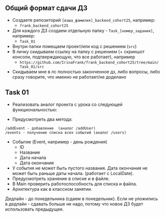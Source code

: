 ## Общий формат сдачи ДЗ

* Создаете репозиторий `[ваша_фамилия]_backend_cohort25`, например:
  * `frank_backend_cohort25`
* Для каждого ДЗ создаем отдельную папку - `Task_[номер_задания]`, например:
  * `Task_01`
* Внутри папки помещаем проект/или код с решением (`src`)
* В личку скидываем ссылку на папку с решением (+ скриншот консоли, подтверждающую, что все работает), например
  * `https://github.com/IrinaFrank/frank_backend_cohort25/tree/main/Task_01/src`
* Скидываем мне в лс полностью законченное дз, либо вопросы, либо сразу говорите, что именно не работает/не доделано

## Task 01

* Реализовать аналог проекта с урока со следующей функциональностью:

* Предусмотреть два метода:

```
/addEvent - добавление  (аналог /addUser)
/events - получение списка всех событий (аналог /users)
```

* Событие (Event, например - день рождения)
  * ID
  * Название
  * Дата начала
  * Дата окончания
* У события не может быть пустого названия. Дата окончания не может быть раньше даты начала. (работает с LocalDate).
* Предусмотреть хранение в списке и в файле.
* В Main проверить работоспособность для списка и файла.
* Архитектура как в классном занятии.

Дедлайн - до понедельника (сдаем в понедельник).
Если не уложились в дедлайн - сдавать больше не надо, потому что новое ДЗ будет использовать предыдущее.